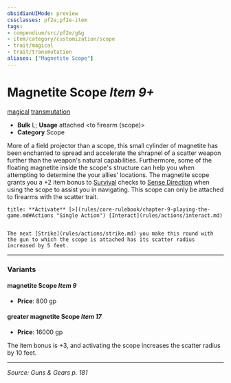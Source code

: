 ```yaml
---
obsidianUIMode: preview
cssclasses: pf2e,pf2e-item
tags:
- compendium/src/pf2e/g&g
- item/category/customization/scope
- trait/magical
- trait/transmutation
aliases: ["Magnetite Scope"]
---
```

# Magnetite Scope *Item 9+*  
[magical](rules/traits/magical.md "Magical Item Trait")  [transmutation](rules/traits/transmutation.md "Transmutation School Trait")  

- **Bulk** L; **Usage** attached <to firearm (scope)>
- **Category** Scope

More of a field projector than a scope, this small cylinder of magnetite has been enchanted to spread and accelerate the shrapnel of a scatter weapon further than the weapon's natural capabilities. Furthermore, some of the floating magnetite inside the scope's structure can help you when attempting to determine the your allies' locations. The magnetite scope grants you a +2 item bonus to [Survival](compendium/skills.md#Survival) checks to [Sense Direction](rules/actions/sense-direction.md) when using the scope to assist you in navigating. This scope can only be attached to firearms with the scatter trait.

```ad-embed-ability
title: **Activate** [>](rules/core-rulebook/chapter-9-playing-the-game.md#Actions "Single Action") [Interact](rules/actions/interact.md)


The next [Strike](rules/actions/strike.md) you make this round with the gun to which the scope is attached has its scatter radius increased by 5 feet.
```

---

### Variants

#### magnetite Scope *Item 9*

- **Price**: 800 gp

#### greater magnetite Scope *Item 17*

- **Price**: 16000 gp

The item bonus is +3, and activating the scope increases the scatter radius by 10 feet.

---
*Source: Guns & Gears p. 181*